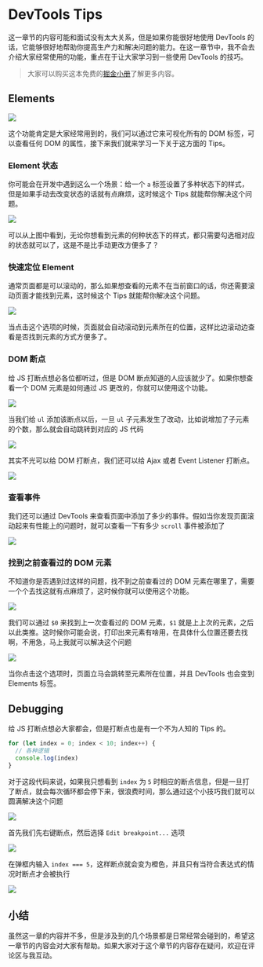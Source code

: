 # DevTools Tips

这一章节的内容可能和面试没有太大关系，但是如果你能很好地使用 DevTools 的话，它能够很好地帮助你提高生产力和解决问题的能力。在这一章节中，我不会去介绍大家经常使用的功能，重点在于让大家学习到一些使用 DevTools 的技巧。

> 大家可以购买这本免费的[掘金小册](https://juejin.cn/book/6844733783166418958)了解更多内容。

## Elements 

![](./images/1674aad0f69568b2~tplv-t2oaga2asx-image.image.png)

这个功能肯定是大家经常用到的，我们可以通过它来可视化所有的 DOM 标签，可以查看任何 DOM 的属性，接下来我们就来学习一下关于这方面的 Tips。

### Element 状态

你可能会在开发中遇到这么一个场景：给一个 `a` 标签设置了多种状态下的样式，但是如果手动去改变状态的话就有点麻烦，这时候这个 Tips 就能帮你解决这个问题。


![](./images/1674ab358e794a71~tplv-t2oaga2asx-image.image.png)

可以从上图中看到，无论你想看到元素的何种状态下的样式，都只需要勾选相对应的状态就可以了，这是不是比手动更改方便多了？

### 快速定位 Element

通常页面都是可以滚动的，那么如果想查看的元素不在当前窗口的话，你还需要滚动页面才能找到元素，这时候这个 Tips 就能帮你解决这个问题。

![](./images/1674ac22d8044f4b~tplv-t2oaga2asx-image.image.png)

当点击这个选项的时候，页面就会自动滚动到元素所在的位置，这样比边滚动边查看是否找到元素的方式方便多了。

### DOM 断点

给 JS 打断点想必各位都听过，但是 DOM 断点知道的人应该就少了。如果你想查看一个 DOM 元素是如何通过 JS 更改的，你就可以使用这个功能。

![](./images/1674ad1104faf69c~tplv-t2oaga2asx-image.image.png)

当我们给 `ul` 添加该断点以后，一旦 `ul` 子元素发生了改动，比如说增加了子元素的个数，那么就会自动跳转到对应的 JS 代码

![](./images/1674ad27ee181161~tplv-t2oaga2asx-image.image.png)

其实不光可以给 DOM 打断点，我们还可以给 Ajax 或者 Event Listener 打断点。

![](./images/1674af1f8fc819c7~tplv-t2oaga2asx-image.image.png)

### 查看事件

我们还可以通过 DevTools 来查看页面中添加了多少的事件。假如当你发现页面滚动起来有性能上的问题时，就可以查看一下有多少 `scroll` 事件被添加了

![](./images/1674ad5291419bb3~tplv-t2oaga2asx-image.image.png)

### 找到之前查看过的 DOM 元素

不知道你是否遇到过这样的问题，找不到之前查看过的 DOM 元素在哪里了，需要一个个去找这就有点麻烦了，这时候你就可以使用这个功能。

![](./images/1674ad91b7771b01~tplv-t2oaga2asx-image.image.png)

我们可以通过 `$0` 来找到上一次查看过的 DOM 元素，`$1` 就是上上次的元素，之后以此类推。这时候你可能会说，打印出来元素有啥用，在具体什么位置还要去找啊，不用急，马上我就可以解决这个问题

![](./images/1674adbf740598f6~tplv-t2oaga2asx-image.image.png)

当你点击这个选项时，页面立马会跳转至元素所在位置，并且 DevTools 也会变到 Elements 标签。

## Debugging

给 JS 打断点想必大家都会，但是打断点也是有一个不为人知的 Tips 的。

```js
for (let index = 0; index < 10; index++) {
  // 各种逻辑
  console.log(index)
}
```

对于这段代码来说，如果我只想看到 `index` 为 `5` 时相应的断点信息，但是一旦打了断点，就会每次循环都会停下来，很浪费时间，那么通过这个小技巧我们就可以圆满解决这个问题

![](./images/1674aebbbb36cc35~tplv-t2oaga2asx-image.image.png)

首先我们先右键断点，然后选择 `Edit breakpoint...` 选项

![](./images/1674aec3d3f3e70d~tplv-t2oaga2asx-image.image.png)

在弹框内输入 `index === 5`，这样断点就会变为橙色，并且只有当符合表达式的情况时断点才会被执行

![](./images/1674aed4d18967e9~tplv-t2oaga2asx-image.image.png)

## 小结

虽然这一章的内容并不多，但是涉及到的几个场景都是日常经常会碰到的，希望这一章节的内容会对大家有帮助。如果大家对于这个章节的内容存在疑问，欢迎在评论区与我互动。